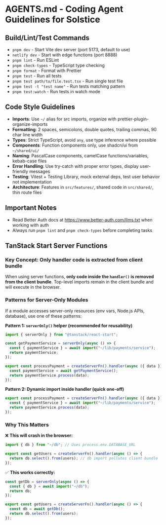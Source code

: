 # AGENTS.md - Coding Agent Guidelines for Solstice

## Build/Lint/Test Commands

- `pnpm dev` - Start Vite dev server (port 5173, default to use)
- `netlify dev` - Start with edge functions (port 8888)
- `pnpm lint` - Run ESLint
- `pnpm check-types` - TypeScript type checking
- `pnpm format` - Format with Prettier
- `pnpm test` - Run all tests
- `pnpm test path/to/file.test.tsx` - Run single test file
- `pnpm test -t "test name"` - Run tests matching pattern
- `pnpm test:watch` - Run tests in watch mode

## Code Style Guidelines

- **Imports**: Use `~/` alias for src imports, organize with prettier-plugin-organize-imports
- **Formatting**: 2 spaces, semicolons, double quotes, trailing commas, 90 char line width
- **Types**: Strict TypeScript, avoid `any`, use type inference where possible
- **Components**: Function components only, use shadcn/ui from `~/shared/ui/`
- **Naming**: PascalCase components, camelCase functions/variables, kebab-case files
- **Error Handling**: Use try-catch with proper error types, display user-friendly messages
- **Testing**: Vitest + Testing Library, mock external deps, test user behavior not implementation
- **Architecture**: Features in `src/features/`, shared code in `src/shared/`, thin route files

## Important Notes

- Read Better Auth docs at https://www.better-auth.com/llms.txt when working with auth
- Always run `pnpm lint` and `pnpm check-types` before completing tasks

## TanStack Start Server Functions

### Key Concept: Only handler code is extracted from client bundle

When using server functions, **only code inside the `handler()` is removed from the client bundle**. Top-level imports remain in the client bundle and will execute in the browser.

### Patterns for Server-Only Modules

If a module accesses server-only resources (env vars, Node.js APIs, database), use one of these patterns:

**Pattern 1: `serverOnly()` helper (recommended for reusability)**

```typescript
import { serverOnly } from "@tanstack/react-start";

const getPaymentService = serverOnly(async () => {
  const { paymentService } = await import("~/lib/payments/service");
  return paymentService;
});

export const processPayment = createServerFn().handler(async ({ data }) => {
  const paymentService = await getPaymentService();
  return paymentService.process(data);
});
```

**Pattern 2: Dynamic import inside handler (quick one-off)**

```typescript
export const processPayment = createServerFn().handler(async ({ data }) => {
  const { paymentService } = await import("~/lib/payments/service");
  return paymentService.process(data);
});
```

### Why This Matters

❌ **This will crash in the browser:**

```typescript
import { db } from "~/db"; // Uses process.env.DATABASE_URL

export const getUsers = createServerFn().handler(async () => {
  return db.select().from(users); // db import pollutes client bundle
});
```

✅ **This works correctly:**

```typescript
const getDb = serverOnly(async () => {
  const { db } = await import("~/db");
  return db;
});

export const getUsers = createServerFn().handler(async () => {
  const db = await getDb();
  return db.select().from(users);
});
```
